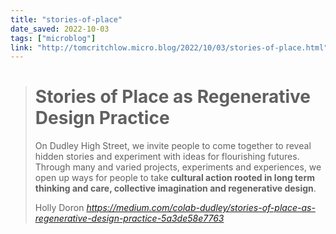 ```yaml
---
title: "stories-of-place"
date_saved: 2022-10-03
tags: ["microblog"]
link: "http://tomcritchlow.micro.blog/2022/10/03/stories-of-place.html"
---
```

<blockquote class="quoteback" darkmode="" data-title="Stories%20of%20Place%20as%20Regenerative%20Design%20Practice" data-author="Holly Doron" cite="https://medium.com/colab-dudley/stories-of-place-as-regenerative-design-practice-5a3de58e7763">
<h1 id="a3c3" class="pw-post-title iw ix iy bm iz ja jb jc jd je jf jg jh ji jj jk jl jm jn jo jp jq jr js jt ju ga" data-selectable-paragraph="">Stories of Place as Regenerative Design Practice</h1><p id="4495" class="pw-post-body-paragraph jv jw iy jx b jy jz ka kb kc kd ke kf kg kh ki kj kk kl km kn ko kp kq kr ks ir ga" data-selectable-paragraph="">On Dudley High Street, we invite people to come together to reveal hidden stories and experiment with ideas for flourishing futures. Through many and varied projects, experiments and experiences, we open up ways for people to take <strong class="jx iz">cultural action rooted in long term thinking and care, collective imagination and regenerative design</strong>.</p>
<footer>Holly Doron <cite><a href="https://medium.com/colab-dudley/stories-of-place-as-regenerative-design-practice-5a3de58e7763">https://medium.com/colab-dudley/stories-of-place-as-regenerative-design-practice-5a3de58e7763</a></cite></footer>
</blockquote>
<script note="" src="https://cdn.jsdelivr.net/gh/Blogger-Peer-Review/quotebacks@1/quoteback.js"></script>
